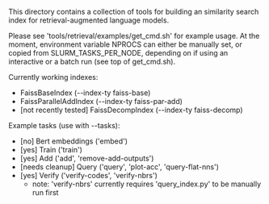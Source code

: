 This directory contains a collection of tools for building an similarity search index for retrieval-augmented language models.

Please see 'tools/retrieval/examples/get_cmd.sh' for example usage. At the moment, environment variable NPROCS can either be manually set, or copied from SLURM_TASKS_PER_NODE, depending on if using an interactive or a batch run (see top of get_cmd.sh).

Currently working indexes:

- FaissBaseIndex (--index-ty faiss-base)
- FaissParallelAddIndex (--index-ty faiss-par-add)
- [not recently tested] FaissDecompIndex (--index-ty faiss-decomp)

Example tasks (use with --tasks):

- [no] Bert embeddings ('embed')
- [yes] Train ('train')
- [yes] Add ('add', 'remove-add-outputs')
- [needs cleanup] Query ('query', 'plot-acc', 'query-flat-nns')
- [yes] Verify ('verify-codes', 'verify-nbrs')
  - note: 'verify-nbrs' currently requires 'query_index.py' to be manually run first

